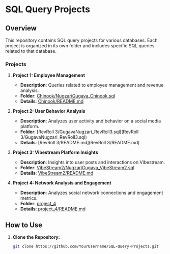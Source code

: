 # SQL Query Projects

## Overview

This repository contains SQL query projects for various databases. Each project is organized in its own folder and includes specific SQL queries related to that database.

### Projects

1. **Project 1: Employee Management**
   - **Description**: Queries related to employee management and revenue analysis.
   - **Folder**: [Chinook/NugzariGugava_Chinook.sql](Chinook/NugzariGugava_Chinook.sql)
   - **Details**: [Chinook/README.md](Chinook/README.md)

2. **Project 2: User Behavior Analysis**
   - **Description**: Analyzes user activity and behavior on a social media platform.
   - **Folder**: [RevRoll 3/GugavaNugzari_RevRoll3.sql](RevRoll 3/GugavaNugzari_RevRoll3.sql)
   - **Details**: [RevRoll 3/README.md](RevRoll 3/README.md)

3. **Project 3: Vibestream Platform Insights**
   - **Description**: Insights into user posts and interactions on Vibestream.
   - **Folder**: [VibeStream2/NugzariGugava_VibeStream2.sql](VibeStream2/NugzariGugava_Vibestream2.sql)
   - **Details**: [VibeStream2/README.md](VibeStream2/README.md)

4. **Project 4: Network Analysis and Engagement**
   - **Description**: Analyzes social network connections and engagement metrics.
   - **Folder**: [project_4](project_4/)
   - **Details**: [project_4/README.md](project_4/README.md)

## How to Use

1. **Clone the Repository:**
   ```bash
   git clone https://github.com/YourUsername/SQL-Query-Projects.git
